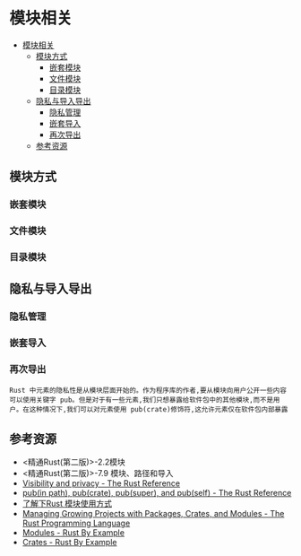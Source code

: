# 模块相关

<!--ts-->
* [模块相关](#模块相关)
   * [模块方式](#模块方式)
      * [嵌套模块](#嵌套模块)
      * [文件模块](#文件模块)
      * [目录模块](#目录模块)
   * [隐私与导入导出](#隐私与导入导出)
      * [隐私管理](#隐私管理)
      * [嵌套导入](#嵌套导入)
      * [再次导出](#再次导出)
   * [参考资源](#参考资源)

<!-- Created by https://github.com/ekalinin/github-markdown-toc -->
<!-- Added by: kuanhsiaokuo, at: Tue Jun 21 15:21:45 CST 2022 -->

<!--te-->

## 模块方式

### 嵌套模块

### 文件模块

### 目录模块

## 隐私与导入导出

### 隐私管理

### 嵌套导入

### 再次导出

```admonish info title="pub(crate) fn fn_name() {}"
Rust 中元素的隐私性是从模块层面开始的。作为程序库的作者,要从模块向用户公开一些内容可以使用关键字 pub。但是对于有一些元素,我们只想暴露给软件包中的其他模块,而不是用户。在这种情况下,我们可以对元素使用 pub(crate)修饰符,这允许元素仅在软件包内部暴露
```

## 参考资源

- <精通Rust(第二版)>-2.2模块
- <精通Rust(第二版)>-7.9 模块、路径和导入
- [Visibility and privacy - The Rust Reference](https://doc.rust-lang.org/stable/reference/visibility-and-privacy.html)
- [pub(in path), pub(crate), pub(super), and pub(self) - The Rust Reference](https://doc.rust-lang.org/stable/reference/visibility-and-privacy.html#pubin-path-pubcrate-pubsuper-and-pubself)
- [了解下Rust 模块使用方式](https://web.archive.org/web/20220620093333/https://mp.weixin.qq.com/s/mQ0zh_tcLEZZNpGIbz6BVA)
- [Managing Growing Projects with Packages, Crates, and Modules - The Rust Programming Language](https://doc.rust-lang.org/book/ch07-00-managing-growing-projects-with-packages-crates-and-modules.html)
- [Modules - Rust By Example](https://doc.rust-lang.org/stable/rust-by-example/mod.html)
- [Crates - Rust By Example](https://doc.rust-lang.org/stable/rust-by-example/crates.html)